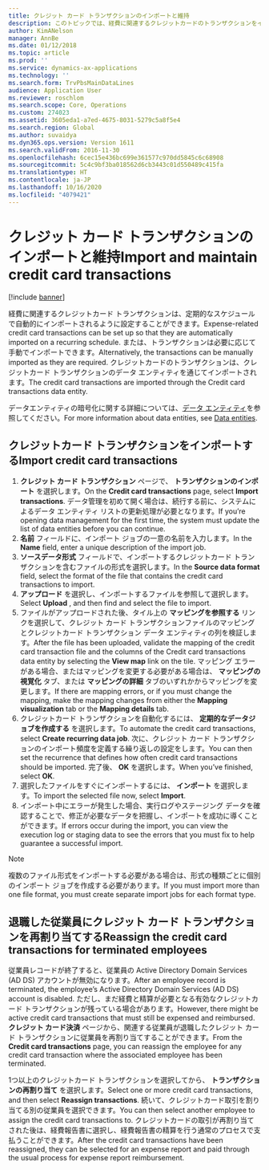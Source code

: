 ```yaml
---
title: クレジット カード トランザクションのインポートと維持
description: このトピックでは、経費に関連するクレジットカードのトランザクションをインポートして管理する方法を説明しています。 これらのトランザクションは、定期的なスケジュールで自動的にインポートされるように設定することもできますし、必要に応じて手動でインポートすることもできます。
author: KimANelson
manager: AnnBe
ms.date: 01/12/2018
ms.topic: article
ms.prod: ''
ms.service: dynamics-ax-applications
ms.technology: ''
ms.search.form: TrvPbsMainDataLines
audience: Application User
ms.reviewer: roschlom
ms.search.scope: Core, Operations
ms.custom: 274023
ms.assetid: 3605eda1-a7ed-4675-8031-5279c5a8f5e4
ms.search.region: Global
ms.author: suvaidya
ms.dyn365.ops.version: Version 1611
ms.search.validFrom: 2016-11-30
ms.openlocfilehash: 6cec15e436bc699e361577c970dd5845c6c68908
ms.sourcegitcommit: 5c4c9bf3ba018562d6cb3443c01d550489c415fa
ms.translationtype: HT
ms.contentlocale: ja-JP
ms.lasthandoff: 10/16/2020
ms.locfileid: "4079421"
---
```

# <a name="import-and-maintain-credit-card-transactions"></a><span data-ttu-id="c67b9-104">クレジット カード トランザクションのインポートと維持</span><span class="sxs-lookup"><span data-stu-id="c67b9-104">Import and maintain credit card transactions</span></span>

[!include [banner](../includes/banner.md)]

<span data-ttu-id="c67b9-105">経費に関連するクレジットカード トランザクションは、定期的なスケジュールで自動的にインポートされるように設定することができます。</span><span class="sxs-lookup"><span data-stu-id="c67b9-105">Expense-related credit card transactions can be set up so that they are automatically imported on a recurring schedule.</span></span> <span data-ttu-id="c67b9-106">または、トランザクションは必要に応じて手動でインポートできます。</span><span class="sxs-lookup"><span data-stu-id="c67b9-106">Alternatively, the transactions can be manually imported as they are required.</span></span> <span data-ttu-id="c67b9-107">クレジットカードのトランザクションは、クレジットカード トランザクションのデータ エンティティを通じてインポートされます。</span><span class="sxs-lookup"><span data-stu-id="c67b9-107">The credit card transactions are imported through the Credit card transactions data entity.</span></span>

<span data-ttu-id="c67b9-108">データエンティティの暗号化に関する詳細については、[データ エンティティ](https://docs.microsoft.com/dynamics365/fin-ops-core/dev-itpro/data-entities/data-entities)を参照してください。</span><span class="sxs-lookup"><span data-stu-id="c67b9-108">For more information about data entities, see [Data entities](https://docs.microsoft.com/dynamics365/fin-ops-core/dev-itpro/data-entities/data-entities).</span></span>

## <a name="import-credit-card-transactions"></a><span data-ttu-id="c67b9-109">クレジットカード トランザクションをインポートする</span><span class="sxs-lookup"><span data-stu-id="c67b9-109">Import credit card transactions</span></span>

1. <span data-ttu-id="c67b9-110">**クレジット カード トランザクション** ページで、 **トランザクションのインポート** を選択します。</span><span class="sxs-lookup"><span data-stu-id="c67b9-110">On the **Credit card transactions** page, select **Import transactions**.</span></span> <span data-ttu-id="c67b9-111">データ管理を初めて開く場合は、続行する前に、システムによるデータ エンティティ リストの更新処理が必要となります。</span><span class="sxs-lookup"><span data-stu-id="c67b9-111">If you’re opening data management for the first time, the system must update the list of data entities before you can continue.</span></span>
2. <span data-ttu-id="c67b9-112">**名前** フィールドに、インポート ジョブの一意の名前を入力します。</span><span class="sxs-lookup"><span data-stu-id="c67b9-112">In the **Name** field, enter a unique description of the import job.</span></span>
3. <span data-ttu-id="c67b9-113">**ソースデータ形式** フィールドで、インポートするクレジットカード トランザクションを含むファイルの形式を選択します。</span><span class="sxs-lookup"><span data-stu-id="c67b9-113">In the **Source data format** field, select the format of the file that contains the credit card transactions to import.</span></span>
4. <span data-ttu-id="c67b9-114">**アップロード** を選択し、インポートするファイルを参照して選択します。</span><span class="sxs-lookup"><span data-stu-id="c67b9-114">Select **Upload** , and then find and select the file to import.</span></span>
5. <span data-ttu-id="c67b9-115">ファイルがアップロードされた後、タイル上の **マッピングを参照する** リンクを選択して、クレジット カード トランザクションファイルのマッピングとクレジットカード トランザクション データ エンティティの列を検証します。</span><span class="sxs-lookup"><span data-stu-id="c67b9-115">After the file has been uploaded, validate the mapping of the credit card transaction file and the columns of the Credit card transactions data entity by selecting the **View map** link on the tile.</span></span> <span data-ttu-id="c67b9-116">マッピング エラーがある場合、またはマッピングを変更する必要がある場合は、 **マッピングの視覚化** タブ、または **マッピングの詳細** タブのいずれかからマッピングを変更します。</span><span class="sxs-lookup"><span data-stu-id="c67b9-116">If there are mapping errors, or if you must change the mapping, make the mapping changes from either the **Mapping visualization** tab or the **Mapping details** tab.</span></span>
6. <span data-ttu-id="c67b9-117">クレジットカード トランザクションを自動化するには、 **定期的なデータジョブを作成する** を選択します。</span><span class="sxs-lookup"><span data-stu-id="c67b9-117">To automate the credit card transactions, select **Create recurring data job**.</span></span> <span data-ttu-id="c67b9-118">次に、クレジット カード トランザクションのインポート頻度を定義する繰り返しの設定をします。</span><span class="sxs-lookup"><span data-stu-id="c67b9-118">You can then set the recurrence that defines how often credit card transactions should be imported.</span></span> <span data-ttu-id="c67b9-119">完了後、 **OK** を選択します。</span><span class="sxs-lookup"><span data-stu-id="c67b9-119">When you’ve finished, select **OK**.</span></span>
7. <span data-ttu-id="c67b9-120">選択したファイルをすぐにインポートするには、 **インポート** を選択します。</span><span class="sxs-lookup"><span data-stu-id="c67b9-120">To import the selected file now, select **Import**.</span></span>
8. <span data-ttu-id="c67b9-121">インポート中にエラーが発生した場合、実行ログやステージング データを確認することで、修正が必要なデータを把握し、インポートを成功に導くことができます。</span><span class="sxs-lookup"><span data-stu-id="c67b9-121">If errors occur during the import, you can view the execution log or staging data to see the errors that you must fix to help guarantee a successful import.</span></span>

> [!NOTE]
> <span data-ttu-id="c67b9-122">複数のファイル形式をインポートする必要がある場合は、形式の種類ごとに個別のインポート ジョブを作成する必要があります。</span><span class="sxs-lookup"><span data-stu-id="c67b9-122">If you must import more than one file format, you must create separate import jobs for each format type.</span></span>

## <a name="reassign-the-credit-card-transactions-for-terminated-employees"></a><span data-ttu-id="c67b9-123">退職した従業員にクレジット カード トランザクションを再割り当てする</span><span class="sxs-lookup"><span data-stu-id="c67b9-123">Reassign the credit card transactions for terminated employees</span></span>

<span data-ttu-id="c67b9-124">従業員レコードが終了すると、従業員の Active Directory Domain Services (AD DS) アカウントが無効になります。</span><span class="sxs-lookup"><span data-stu-id="c67b9-124">After an employee record is terminated, the employee’s Active Directory Domain Services (AD DS) account is disabled.</span></span> <span data-ttu-id="c67b9-125">ただし、まだ経費と精算が必要となる有効なクレジットカード トランザクションが残っている場合があります。</span><span class="sxs-lookup"><span data-stu-id="c67b9-125">However, there might be active credit card transactions that must still be expensed and reimbursed.</span></span> <span data-ttu-id="c67b9-126">**クレジット カード決済** ページから、関連する従業員が退職したクレジット カード トランザクションに従業員を再割り当てすることができます。</span><span class="sxs-lookup"><span data-stu-id="c67b9-126">From the **Credit card transactions** page, you can reassign the employee for any credit card transaction where the associated employee has been terminated.</span></span>

<span data-ttu-id="c67b9-127">1つ以上のクレジットカード トランザクションを選択してから、 **トランザクションの再割り当て** を選択します。</span><span class="sxs-lookup"><span data-stu-id="c67b9-127">Select one or more credit card transactions, and then select **Reassign transactions**.</span></span> <span data-ttu-id="c67b9-128">続いて、クレジットカード取引を割り当てる別の従業員を選択できます。</span><span class="sxs-lookup"><span data-stu-id="c67b9-128">You can then select another employee to assign the credit card transactions to.</span></span> <span data-ttu-id="c67b9-129">クレジットカードの取引が再割り当てされた後は、経費報告書に選択し、経費報告書の精算を行う通常のプロセスで支払うことができます。</span><span class="sxs-lookup"><span data-stu-id="c67b9-129">After the credit card transactions have been reassigned, they can be selected for an expense report and paid through the usual process for expense report reimbursement.</span></span>
